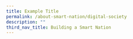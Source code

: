 ```yaml
---
title: Example Title
permalink: /about-smart-nation/digital-society
description: ""
third_nav_title: Building a Smart Nation
---
```

